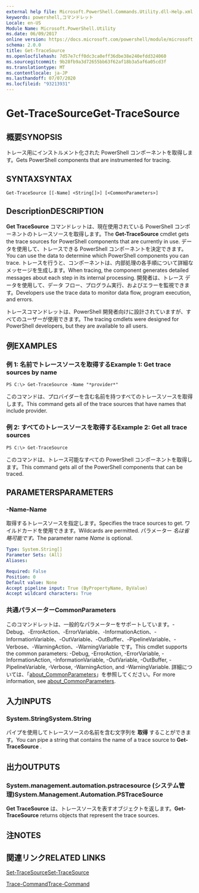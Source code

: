 ```yaml
---
external help file: Microsoft.PowerShell.Commands.Utility.dll-Help.xml
keywords: powershell,コマンドレット
Locale: en-US
Module Name: Microsoft.PowerShell.Utility
ms.date: 06/09/2017
online version: https://docs.microsoft.com/powershell/module/microsoft.powershell.utility/get-tracesource?view=powershell-5.1&WT.mc_id=ps-gethelp
schema: 2.0.0
title: Get-TraceSource
ms.openlocfilehash: 7d57e7cff0dc3ca0eff36dbe38e240efdd324060
ms.sourcegitcommit: 9b28fb9a3d72655bb63f62af18b3a5af6a05cd3f
ms.translationtype: MT
ms.contentlocale: ja-JP
ms.lasthandoff: 07/07/2020
ms.locfileid: "93213931"
---
```

# <span data-ttu-id="5c49f-103">Get-TraceSource</span><span class="sxs-lookup"><span data-stu-id="5c49f-103">Get-TraceSource</span></span>

## <span data-ttu-id="5c49f-104">概要</span><span class="sxs-lookup"><span data-stu-id="5c49f-104">SYNOPSIS</span></span>
<span data-ttu-id="5c49f-105">トレース用にインストルメント化された PowerShell コンポーネントを取得します。</span><span class="sxs-lookup"><span data-stu-id="5c49f-105">Gets PowerShell components that are instrumented for tracing.</span></span>

## <span data-ttu-id="5c49f-106">SYNTAX</span><span class="sxs-lookup"><span data-stu-id="5c49f-106">SYNTAX</span></span>

```
Get-TraceSource [[-Name] <String[]>] [<CommonParameters>]
```

## <span data-ttu-id="5c49f-107">Description</span><span class="sxs-lookup"><span data-stu-id="5c49f-107">DESCRIPTION</span></span>

<span data-ttu-id="5c49f-108">**Get TraceSource** コマンドレットは、現在使用されている PowerShell コンポーネントのトレースソースを取得します。</span><span class="sxs-lookup"><span data-stu-id="5c49f-108">The **Get-TraceSource** cmdlet gets the trace sources for PowerShell components that are currently in use.</span></span>
<span data-ttu-id="5c49f-109">データを使用して、トレースできる PowerShell コンポーネントを決定できます。</span><span class="sxs-lookup"><span data-stu-id="5c49f-109">You can use the data to determine which PowerShell components you can trace.</span></span>
<span data-ttu-id="5c49f-110">トレースを行うと、コンポーネントは、内部処理の各手順について詳細なメッセージを生成します。</span><span class="sxs-lookup"><span data-stu-id="5c49f-110">When tracing, the component generates detailed messages about each step in its internal processing.</span></span>
<span data-ttu-id="5c49f-111">開発者は、トレース データを使用して、データ フロー、プログラム実行、およびエラーを監視できます。</span><span class="sxs-lookup"><span data-stu-id="5c49f-111">Developers use the trace data to monitor data flow, program execution, and errors.</span></span>

<span data-ttu-id="5c49f-112">トレースコマンドレットは、PowerShell 開発者向けに設計されていますが、すべてのユーザーが使用できます。</span><span class="sxs-lookup"><span data-stu-id="5c49f-112">The tracing cmdlets were designed for PowerShell developers, but they are available to all users.</span></span>

## <span data-ttu-id="5c49f-113">例</span><span class="sxs-lookup"><span data-stu-id="5c49f-113">EXAMPLES</span></span>

### <span data-ttu-id="5c49f-114">例 1: 名前でトレースソースを取得する</span><span class="sxs-lookup"><span data-stu-id="5c49f-114">Example 1: Get trace sources by name</span></span>

```
PS C:\> Get-TraceSource -Name "*provider*"
```

<span data-ttu-id="5c49f-115">このコマンドは、プロバイダーを含む名前を持つすべてのトレースソースを取得します。</span><span class="sxs-lookup"><span data-stu-id="5c49f-115">This command gets all of the trace sources that have names that include provider.</span></span>

### <span data-ttu-id="5c49f-116">例 2: すべてのトレースソースを取得する</span><span class="sxs-lookup"><span data-stu-id="5c49f-116">Example 2: Get all trace sources</span></span>

```
PS C:\> Get-TraceSource
```

<span data-ttu-id="5c49f-117">このコマンドは、トレース可能なすべての PowerShell コンポーネントを取得します。</span><span class="sxs-lookup"><span data-stu-id="5c49f-117">This command gets all of the PowerShell components that can be traced.</span></span>

## <span data-ttu-id="5c49f-118">PARAMETERS</span><span class="sxs-lookup"><span data-stu-id="5c49f-118">PARAMETERS</span></span>

### <span data-ttu-id="5c49f-119">-Name</span><span class="sxs-lookup"><span data-stu-id="5c49f-119">-Name</span></span>

<span data-ttu-id="5c49f-120">取得するトレースソースを指定します。</span><span class="sxs-lookup"><span data-stu-id="5c49f-120">Specifies the trace sources to get.</span></span>
<span data-ttu-id="5c49f-121">ワイルドカードを使用できます。</span><span class="sxs-lookup"><span data-stu-id="5c49f-121">Wildcards are permitted.</span></span>
<span data-ttu-id="5c49f-122">パラメーター *名は省略可能です。*</span><span class="sxs-lookup"><span data-stu-id="5c49f-122">The parameter name *Name* is optional.</span></span>

```yaml
Type: System.String[]
Parameter Sets: (All)
Aliases:

Required: False
Position: 0
Default value: None
Accept pipeline input: True (ByPropertyName, ByValue)
Accept wildcard characters: True
```

### <span data-ttu-id="5c49f-123">共通パラメーター</span><span class="sxs-lookup"><span data-stu-id="5c49f-123">CommonParameters</span></span>

<span data-ttu-id="5c49f-124">このコマンドレットは、一般的なパラメーターをサポートしています。-Debug、-ErrorAction、-ErrorVariable、-InformationAction、-InformationVariable、-OutVariable、-OutBuffer、-PipelineVariable、-Verbose、-WarningAction、-WarningVariable です。</span><span class="sxs-lookup"><span data-stu-id="5c49f-124">This cmdlet supports the common parameters: -Debug, -ErrorAction, -ErrorVariable, -InformationAction, -InformationVariable, -OutVariable, -OutBuffer, -PipelineVariable, -Verbose, -WarningAction, and -WarningVariable.</span></span> <span data-ttu-id="5c49f-125">詳細については、「[about_CommonParameters](https://go.microsoft.com/fwlink/?LinkID=113216)」を参照してください。</span><span class="sxs-lookup"><span data-stu-id="5c49f-125">For more information, see [about_CommonParameters](https://go.microsoft.com/fwlink/?LinkID=113216).</span></span>

## <span data-ttu-id="5c49f-126">入力</span><span class="sxs-lookup"><span data-stu-id="5c49f-126">INPUTS</span></span>

### <span data-ttu-id="5c49f-127">System.String</span><span class="sxs-lookup"><span data-stu-id="5c49f-127">System.String</span></span>

<span data-ttu-id="5c49f-128">パイプを使用してトレースソースの名前を含む文字列を **取得** することができます。</span><span class="sxs-lookup"><span data-stu-id="5c49f-128">You can pipe a string that contains the name of a trace source to **Get-TraceSource** .</span></span>

## <span data-ttu-id="5c49f-129">出力</span><span class="sxs-lookup"><span data-stu-id="5c49f-129">OUTPUTS</span></span>

### <span data-ttu-id="5c49f-130">System.management.automation.pstracesource (システム管理)</span><span class="sxs-lookup"><span data-stu-id="5c49f-130">System.Management.Automation.PSTraceSource</span></span>

<span data-ttu-id="5c49f-131">**Get TraceSource** は、トレースソースを表すオブジェクトを返します。</span><span class="sxs-lookup"><span data-stu-id="5c49f-131">**Get-TraceSource** returns objects that represent the trace sources.</span></span>

## <span data-ttu-id="5c49f-132">注</span><span class="sxs-lookup"><span data-stu-id="5c49f-132">NOTES</span></span>

## <span data-ttu-id="5c49f-133">関連リンク</span><span class="sxs-lookup"><span data-stu-id="5c49f-133">RELATED LINKS</span></span>

[<span data-ttu-id="5c49f-134">Set-TraceSource</span><span class="sxs-lookup"><span data-stu-id="5c49f-134">Set-TraceSource</span></span>](Set-TraceSource.md)

[<span data-ttu-id="5c49f-135">Trace-Command</span><span class="sxs-lookup"><span data-stu-id="5c49f-135">Trace-Command</span></span>](Trace-Command.md)

